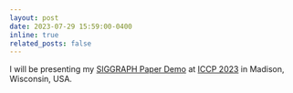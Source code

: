 ```yaml
---
layout: post
date: 2023-07-29 15:59:00-0400
inline: true
related_posts: false
---
```


 I will be presenting my [SIGGRAPH Paper Demo](https://youtu.be/GicDHpDFlq0) at [ICCP 2023](https://iccp2023.iccp-conference.org/) in Madison, Wisconsin, USA.
